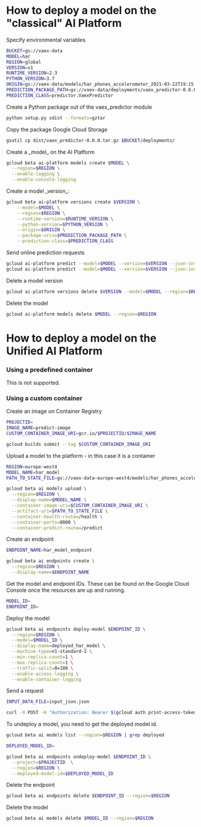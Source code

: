 # How to deploy a model on the "classical" AI Platform

Specify environmental variables

```bash
BUCKET=gs://vaex-data
MODEL=har
REGION=global
VERSION=v1
RUNTIME_VERSION=2.3
PYTHON_VERSION=3.7
ORIGIN=gs://vaex-data/models/har_phones_accelerometer_2021-03-22T19:15:06
PREDICTION_PACKAGE_PATH=gs://vaex-data/deployments/vaex_predictor-0.0.0.tar.gz
PREDICTION_CLASS=predictor.VaexPredictor
```

Create a Python package out of the vaex_predictor module

```bash
python setup.py sdist --formats=gztar
```

Copy the package Google Cloud Storage

```bash
gsutil cp dist/vaex_predictor-0.0.0.tar.gz $BUCKET/deployments/
```

Create a \_model\_ on the AI Platform

```bash
gcloud beta ai-platform models create $MODEL \
  --region=$REGION \
  --enable-logging \
  --enable-console-logging
```

Create a model \_version\_:

```bash
gcloud beta ai-platform versions create $VERSION \
    --model=$MODEL \
    --region=$REGION \
    --runtime-version=$RUNTIME_VERSION \
    --python-version=$PYTHON_VERSION \
    --origin=$ORIGIN \
    --package-uris=$PREDICTION_PACKAGE_PATH \
    --prediction-class=$PREDICTION_CLASS
```

Send online prediction requests

```bash
gcloud ai-platform predict --model=$MODEL --version=$VERSION --json-instances=input_dict.json --region=$REGION
gcloud ai-platform predict --model=$MODEL --version=$VERSION --json-instances=input_list.json --region=$REGION
```

Delete a model version

```bash
gcloud ai-platform versions delete $VERSION --model=$MODEL --region=$REGION
```

Delete the model

```bash
gcloud ai-platform models delete $MODEL --region=$REGION
```

# How to deploy a model on the Unified AI Platform

### Using a predefined container

This is not supported.


### Using a custom container

Create an image on Container Registry

```bash
PROJECTID=
IMAGE_NAME=predict-image
CUSTOM_CONTAINER_IMAGE_URI=gcr.io/$PROJECTID/$IMAGE_NAME

gcloud builds submit --tag $CUSTOM_CONTAINER_IMAGE_URI
```

Upload a model to the platform - in this case it is a container

```bash
REGION=europe-west4
MODEL_NAME=har_model
PATH_TO_STATE_FILE=gs://vaex-data-europe-west4/models/har_phones_accelerometer_2021-03-22T19:15:06

gcloud beta ai models upload \
  --region=$REGION \
  --display-name=$MODEL_NAME \
  --container-image-uri=$CUSTOM_CONTAINER_IMAGE_URI \
  --artifact-uri=$PATH_TO_STATE_FILE \
  --container-health-route=/health \
  --container-ports=8000 \
  --container-predict-route=/predict
```

Create an endpoint

```bash
ENDPOINT_NAME=har_model_endpoint

gcloud beta ai endpoints create \
  --region=$REGION \
  --display-name=$ENDPOINT_NAME
```

Get the model and endpoint IDs.
These can be found on the Google Cloud Console once the resources are up and running.

```bash
MODEL_ID=
ENDPOINT_ID=
```

Deploy the model

```bash
gcloud beta ai endpoints deploy-model $ENDPOINT_ID \
  --region=$REGION \
  --model=$MODEL_ID \
  --display-name=deployed_har_model \
  --machine-type=n1-standard-2 \
  --min-replica-count=1 \
  --max-replica-count=1 \
  --traffic-split=0=100 \
  --enable-access-logging \
  --enable-container-logging
```

Send a request

```bash
INPUT_DATA_FILE=input_json.json

curl -X POST -H "Authorization: Bearer $(gcloud auth print-access-token)" -H "Content-Type: application/json" https://${REGION}-aiplatform.googleapis.com/v1alpha1/projects/${PROJECT_ID}/locations/us-central1/endpoints/${ENDPOINT_ID}:predict -d "@${INPUT_DATA_FILE}"
```

To undeploy a model, you need to get the deployed model id.

```bash
gcloud beta ai models list --region=$REGION | grep deployed

DEPLOYED_MODEL_ID=

gcloud beta ai endpoints undeploy-model $ENDPOINT_ID \
  --project=$PROJECTID  \
  --region=$REGION \
  --deployed-model-id=$DEPLOYED_MODEL_ID
```

Delete the endpoint

```bash
gcloud beta ai endpoints delete $ENDPOINT_ID --region=$REGION
```

Delete the model

```bash
gcloud beta ai models delete $MODEL_ID --region=$REGION
```
